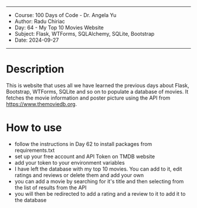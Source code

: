 
************************************************************
*    Course: 100 Days of Code - Dr. Angela Yu              
*    Author: Radu Chiriac                                  
*    Day: 64 - My Top 10 Movies Website                    
*    Subject: Flask, WTForms, SQLAlchemy, SQLite, Bootstrap
*    Date: 2024-09-27                                      
************************************************************


# Description
This is website that uses all we have learned the previous days about Flask, Bootstrap, WTForms, SQLite and so on to populate a database of movies.
It fetches the movie information and poster picture using the API from https://www.themoviedb.org.

# How to use
- follow the instructions in Day 62 to install packages from requirements.txt
- set up your free account and API Token on TMDB website
- add your token to your environment variables
- I have left the database with my top 10 movies. You can add to it, edit ratings and reviews or delete them and add your own
- you can add a movie by searching for it's title and then selecting from the list of results from the API
- you will then be redirected to add a rating and a review to it to add it to the database